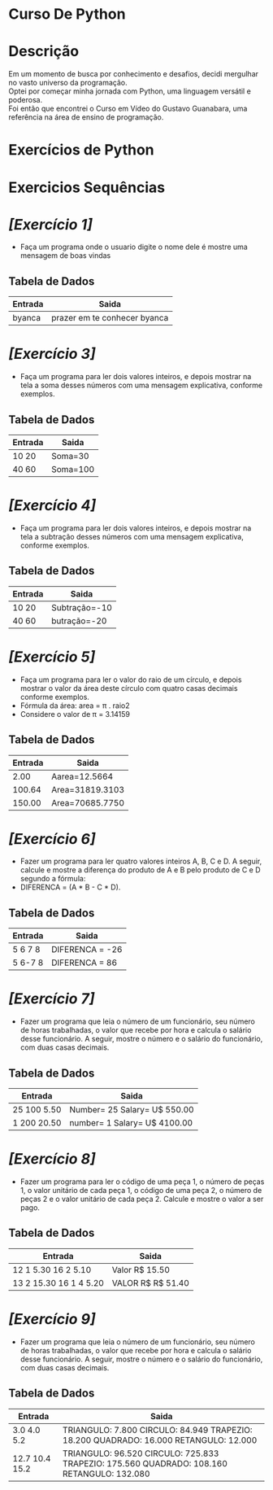 # Curso De Python 
# Descrição
Em um momento de busca por conhecimento e desafios, decidi mergulhar no vasto universo da programação. <br>
Optei por começar minha jornada com Python, uma linguagem versátil e poderosa. <br>
Foi então que encontrei o Curso em Vídeo do Gustavo Guanabara, uma referência na área de ensino de programação.

# Exercícios de Python 

# Exercicios Sequências 
# *[Exercício 1]*

* Faça um programa onde o usuario digite o nome dele é mostre uma mensagem de boas vindas
## Tabela de Dados

| Entrada  | Saida  | 
|----------|--------
| byanca   |prazer em te conhecer byanca |






# *[Exercício 3]*

* Faça um programa para ler dois valores inteiros, e depois mostrar na tela a soma desses números com uma
mensagem explicativa, conforme exemplos.
## Tabela de Dados

| Entrada  | Saida  | 
|----------|--------
| 10  20   |Soma=30 |
| 40  60   |Soma=100|


# *[Exercício 4]*

* Faça um programa para ler dois valores inteiros, e depois mostrar na tela a subtração desses números com uma
mensagem explicativa, conforme exemplos.
## Tabela de Dados

| Entrada  | Saida  | 
|----------|--------
| 10  20   |Subtração=-10 |
| 40  60   |butração=-20|


# *[Exercício 5]*
  * Faça um programa para ler o valor do raio de um círculo, e depois mostrar o valor da área deste círculo com quatro
casas decimais conforme exemplos.
  * Fórmula da área: area = π . raio2
  * Considere o valor de π = 3.14159

## Tabela de Dados

| **Entrada**  | **Saida**    | 
|----------|----------
| 2.00     | Aarea=12.5664 |
| 100.64   | Area=31819.3103|
| 150.00   | Area=70685.7750 | 

# *[Exercício 6]*
  * Fazer um programa para ler quatro valores inteiros A, B, C e D. A seguir, calcule e mostre a diferença do produto
de A e B pelo produto de C e D segundo a fórmula:
  * DIFERENCA = (A * B - C * D).

## Tabela de Dados

| **Entrada**  | **Saida**    | 
|----------|------------------
| 5 6 7 8   |DIFERENCA = -26 |
| 5 6-7 8   |DIFERENCA = 86  |

# *[Exercício 7]*
  * Fazer um programa que leia o número de um funcionário, seu número de horas trabalhadas, o valor que recebe por 
hora e calcula o salário desse funcionário. A seguir, mostre o número e o salário do funcionário, com duas casas 
decimais. 

## Tabela de Dados

| **Entrada**  | **Saida**                   | 
|--------------|---------------
| 25 100 5.50  | Number= 25 Salary= U$ 550.00|
| 1 200 20.50  |number= 1  Salary= U$ 4100.00|
           
# *[Exercício 8]*
  * Fazer um programa para ler o código de uma peça 1, o número de peças 1, o valor unitário de cada peça 1, o 
código de uma peça 2, o número de peças 2 e o valor unitário de cada peça 2. Calcule e mostre o valor a ser pago. 

## Tabela de Dados

| **Entrada**  | **Saida**    | 
|----------|------------------
| 12 1 5.30  16  2 5.10|  Valor R$ 15.50 |
|13 2 15.30 16 1 4 5.20 | VALOR R$ R$ 51.40 |

# *[Exercício 9]*
  * Fazer um programa que leia o número de um funcionário, seu número de horas trabalhadas, o valor que recebe por 
hora e calcula o salário desse funcionário. A seguir, mostre o número e o salário do funcionário, com duas casas 
decimais. 

## Tabela de Dados

| **Entrada**  | **Saida**    | 
|----------|------------------
|3.0 4.0 5.2    | TRIANGULO: 7.800 CIRCULO: 84.949 TRAPEZIO: 18.200  QUADRADO: 16.000  RETANGULO: 12.000|
|12.7 10.4 15.2 |TRIANGULO: 96.520  CIRCULO: 725.833 TRAPEZIO: 175.560 QUADRADO: 108.160 RETANGULO: 132.080|
